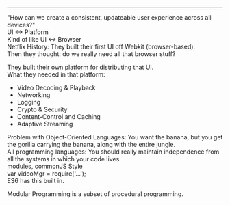 
---

"How can we create a consistent, updateable user experience across all devices?"  
UI <-> Platform  
Kind of like UI <-> Browser  
Netflix History: They built their first UI off Webkit (browser-based).  
Then they thought: do we really need all that browser stuff?  

They built their own platform for distributing that UI.  
What they needed in that platform:
* Video Decoding & Playback
* Networking
* Logging
* Crypto & Security
* Content-Control and Caching
* Adaptive Streaming

Problem with Object-Oriented Languages: You want the banana, but you get the gorilla carrying the banana, along with the entire jungle.  
All programming languages: You should really maintain independence from all the systems in which your code lives.  
modules, commonJS Style  
  var videoMgr = require('...');  
  ES6 has this built in.  

Modular Programming is a subset of procedural programming.
